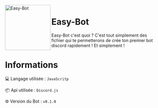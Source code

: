 <img align=left src="https://w7.pngwing.com/pngs/855/934/png-transparent-discord-computer-icons-online-chat-video-game-internet-bot-honeycomb-miscellaneous-blue-rectangle.png" width="150" alt="Easy-Bot" />

# Easy-Bot
Easy-Bot c'est quoi ? C'est tout simplement des fichier qui te permetterons de crée ton premier bot discord rapidement ! Et simplement !

# Informations

💻 Langage utilisée : `JavaScritp`

📦 Api utilisée : `Discord.js`

⚙️ Version du Bot : `v0.1.0`
